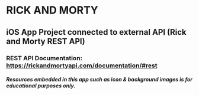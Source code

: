 # RICK AND MORTY


## iOS App Project connected to external API (Rick and Morty REST API)

### REST API Documentation: https://rickandmortyapi.com/documentation/#rest


##### Resources embedded in this app such as icon & background images is for educational purposes only.
